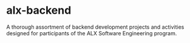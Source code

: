 # alx-backend
A thorough assortment of backend development projects and activities designed for participants of the ALX Software Engineering program.
